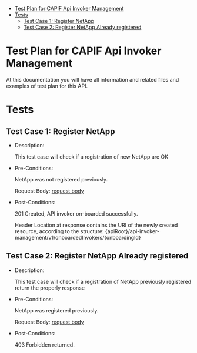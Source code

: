 - [Test Plan for CAPIF Api Invoker Management](#test-plan-for-capif-api-invoker-management)
- [Tests](#tests)
  - [Test Case 1: Register NetApp](#test-case-1-register-netapp)
  - [Test Case 2: Register NetApp Already registered](#test-case-2-register-netapp-already-registered)


# Test Plan for CAPIF Api Invoker Management
At this documentation you will have all information and related files and examples of test plan for this API.

# Tests

## Test Case 1: Register NetApp
* Description:
  
  This test case will check if a registration of new NetApp are OK 

* Pre-Conditions:
  
  NetApp was not registered previously.
  
  Request Body: [request body](tc1_post_body_example.json)

* Post-Conditions:
  
  201 Created, API invoker on-boarded successfully.

  Header Location at response contains the URI of the newly created resource, according to the structure: {apiRoot}/api-invoker-management/v1/onboardedInvokers/{onboardingId}


## Test Case 2: Register NetApp Already registered
* Description:
  
  This test case will check if a registration of NetApp previously registered return the properly response 

* Pre-Conditions:
  
  NetApp was registered previously.
  
  Request Body: [request body](tc1_post_body_example.json)

* Post-Conditions:
  
  403 Forbidden returned.